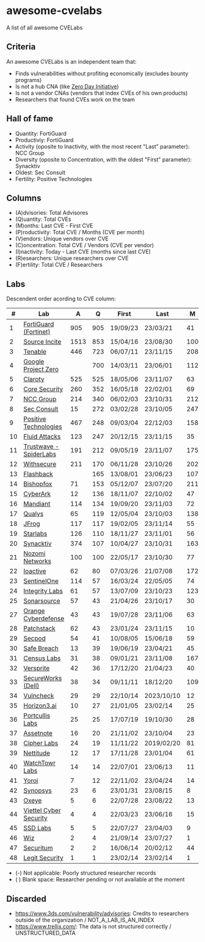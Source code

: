 # awesome-cvelabs

A list of all awesome CVELabs

## Criteria

An awesome CVELabs is an independent team that:

* Finds vulnerabilities without profiting economically (excludes bounty programs)
* Is not a hub CNA (like [Zero Day Initiative](https://www.zerodayinitiative.com/))
* Is not a vendor CNAs (vendors that index CVEs of his own products)
* Researchers that found CVEs work on the team

## Hall of fame

* Quantity: FortiGuard
* Productiviy: FortiGuard
* Activity (oposite to Inactivity, with the most recent "Last" parameter): NCC Group
* Diversity (oposite to Concentration, with the oldest "First" parameter): Synacktiv
* Oldest: Sec Consult
* Fertility: Positive Technologies

## Columns

* (A)dvisories: Total Advisores
* (Q)uantity: Total CVEs
* (M)onths: Last CVE - First CVE
* (P)roductivity: Total CVE / Months (CVE per month)
* (V)endors: Unique vendors over CVE 
* (C)oncentration: Total CVE / Vendors (CVE per vendor)
* (I)nactivity: Today - Last CVE (months since last CVE)
* (R)esearchers: Unique researchers over CVE
* (F)ertility: Total CVE / Researchers

## Labs

Descendent order acording to CVE column:

|  #  | Lab                                                                 |  A  |  Q  |    First    |    Last     |  M  |  P  |  V  |  C  |  I  |  R  |  F  |
| --- | ------------------------------------------------------------------- | --- | --- | ------------ | ------------ | --- | --- | --- | --- | --- | --- | --- |
|  1  | [FortiGuard (Fortinet)](https://www.fortiguard.com/zeroday)         | 905 | 905 | 19/09/23     | 23/03/21   | 41  | 22.0| 179 | 5.0 | 7   | -   | -   |
|  2  | [Source Incite](https://srcincite.io/advisories/)                   |1513| 853 | 15/04/16     | 23/08/30   |100 | 8.5 | 30  | 28.4| 3   | 13  | 65.6|
|  3  | [Tenable](https://www.tenable.com/security/research)                |446 | 723 | 06/07/11     | 23/11/15   |208 | 3.4 | 135 | 5.3 | 0   | -   | -   |
|  4  | [Google Project Zero](https://bugs.chromium.org/p/project-zero/issues/list) | | 700 | 14/03/11 | 23/06/01   |112 | 6.2 | 60  |11.6| 5   | 33  | 21.2|
|  5  | [Claroty](https://claroty.com/team82/disclosure-dashboard)           | 525 | 525 | 18/05/06     | 23/11/07   | 63 | 8.3 | 101 | 5.1 | 0   | -   | -   |
|  6  | [Core Security](https://www.coresecurity.com/core-labs/advisories)  | 260 | 352 | 16/05/18     | 22/02/01   | 69 | 5.1 | 90  | 3.9 | 19  | 33  | 10.6|
|  7  | [NCC Group](https://research.nccgroup.com/category/technical-advisories/) |214 | 340 | 06/02/03 | 23/10/31   |212 | 1.6 | 80  | 4.1 | 1   | 47  | 7.0 |
|  8  | [Sec Consult](https://sec-consult.com/vulnerability-lab/)           |15  | 272 | 03/02/28     | 23/10/05   |247 | 1.1 | 84  | 3.3 | 1   | -   | -   |
|  9  | [Positive Technologies](https://www.ptsecurity.com/ww-en/analytics/threatscape/) |467 | 248 | 09/03/04     | 22/12/03   |158 | 1.5 | 133 | 1.8 | 20  | 1   | 249.0|
| 10  | [Fluid Attacks](https://fluidattacks.com/advisories/)              |123 | 247 | 20/12/15     | 23/11/15   | 35 | 7.0 | 65  | 3.8 | 0   | 9   | 27.4|
| 11  | [Trustwave - SpiderLabs](https://www.trustwave.com/en-us/resources/security-resources/security-advisories/) |191 | 212 | 09/05/19 | 23/11/07 |175 | 1.2 | 120 | 1.7 | 0   | 60  | 3.5 |
| 12  | [Withsecure](https://labs.withsecure.com/advisories/)             | 211 | 170 | 06/11/28     | 23/10/26   |202 | 0.8 | 73  | 1.7 | 1   | -   | -   |
| 13  | [Flashback](https://www.flashback.sh/)                              | | 165 | 13/08/01     | 23/06/23   |107 | 1.5 | 30  | 5.5 | 5   | 2   | 82.5|
| 14  | [Bishopfox](https://bishopfox.com/blog/advisories)                 | 71 | 153 | 05/12/07     | 23/07/20   |211 | 0.7 | 44  | 3.4 | 4   | 43  | 3.5 |
| 15  | [CyberArk](https://labs.cyberark.com/cyberark-labs-security-advisories/) |  12  | 136 | 18/11/07 | 22/10/02   | 47 | 2.6 | 55  | 2.2 | 12  | 22  | 5.6 |
| 16  | [Mandiant](https://github.com/mandiant/Vulnerability-Disclosures)  | 114 | 134 | 19/09/20     | 23/11/03   | 72 | 1.8 | 26  | 4.4 | 0   | 27  | 4.2 |
| 17  | [Qualys](https://www.qualys.com/research/security-advisories/)     | 65 | 119 | 12/05/04     | 23/10/03   |138 | 0.8 | 41  | 2.8 | 1   | -   | -   |
| 18  | [JFrog](https://research.jfrog.com/)                               | 117 | 117 | 19/02/05     | 23/11/14   | 55 | 2.1 | 56  | 2.0 | 0   | 7   | 16.2|
| 19  | [Starlabs](https://starlabs.sg/advisories)                         |126 | 110 | 18/11/27     | 23/11/01   | 56 | 1.9 | 24  | 4.4 | 0  | 13  | 8.1 |
| 20  | [Synacktiv](https://www.synacktiv.com/en/advisories)               |374 | 107 | 10/04/27     | 23/10/31   |163 | 0.6 | 52  | 2.9 | 1   | 42  | 3.6 |
| 21  | [Nozomi Networks](https://www.nozominetworks.com/vulnerability-advisories) |  100  | 100  | 22/05/17 | 23/10/30   | 77 | 1.2 | 8   | 5.6 | 1  | -   | -   |
| 22  | [Ioactive](https://ioactive.com/resources/disclosures/)            |62  | 80  | 07/03/26     | 21/07/08   |172 | 0.4 | 46  | 1.7 | 30  | 46  | 1.7 |
| 23  | [SentinelOne](https://www.sentinelone.com/labs/our-cves/)          |  114  | 57  | 16/03/24 | 22/05/05   | 74 | 0.7 | 25  | 2.2 | 19  | 5   | 11.4|
| 24  | [Integrity Labs](https://labs.integrity.pt/advisories/)            |61  | 57  | 13/07/09     | 23/10/23   |123 | 0.4 | 24  | 2.3 | 1   | 14  | 4.0 |
| 25  | [Sonarsource](https://www.sonarsource.com/blog/tag/security/)      |  57  | 43  | 21/04/26     | 23/10/17   | 30 | 1.7 | 23  | 1.8 | 1   | 9   | 4.7 |
| 27  | [Orange Cyberdefense](https://github.com/Orange-Cyberdefense/CVE-repository) |  43  | 43  | 19/07/28 | 23/11/06   | 63 | 0.6 | 26  | 1.5 | 0   | 18  | 2.1 |
| 28  | [Patchstack](https://patchstack.com/category/security-advisories/)  |62  | 43  | 23/01/24     | 23/11/15   | 10 | 4.3 | 42  | 0.8 | 9   | -   | -   |
| 29  | [Secpod](https://www.secpod.com/blog/category/security-research/)  |  54  | 41  | 10/08/05     | 15/06/18   | 59 | 0.7 | 35  | 1.1 | 97  | 8   | 5.1 |
| 30  | [Safe Breach](https://www.safebreach.com/cve-discoveries/)         |  13  | 39  | 19/06/19     | 23/04/21   | 45 | 0.9 | 25  | 1.6 | 6   | -   | -   |
| 31  | [Census Labs](https://census-labs.com/news/category/advisories/)   |  31  | 38  | 09/01/21     | 23/11/08   |167 | 0.2 | 24  | 1.5 | 0   | 15  | 2.4 |
| 32  | [Versprite](https://versprite.com/advisories/)                     |42  | 36  | 17/12/20     | 21/04/23   | 40 | 0.9 | 25  | 1.4 | 32  | -   | -   |
| 33  | [SecureWorks (Dell)](https://www.secureworks.com/research/#resource-type=Advisory) |  38  | 34 | 09/11/11 | 18/12/20   |109 | 0.3 | 21  | 1.6 | 59  | 14  | 2.4 |
| 34  | [Vulncheck](https://vulncheck.com/advisories)                      |  29  | 29  | 22/10/14     | 2023/10/10     |12   | 2.4 | 16  | 1.3 | 1   |  -  |  -  |
| 35  | [Horizon3.ai](https://www.horizon3.ai/red-team-blog/#disclosures)   | 10 | 27   | 21/01/05 | 23/02/14 | 25   | 1.0  | 8 | 3.3 | 8 | 5 | 5.4 |
| 36  | [Portcullis Labs](https://labs.portcullis.co.uk/advisories/)        |  25  | 25  | 17/07/19     | 19/10/30   | 28 | 1.2 | 10  | 2.5 | 48  | -   | -   |
| 37  | [Assetnote](https://www.assetnote.io/resources/research)           |  16  | 20  | 21/11/02     | 23/10/04     |23  | 0.7 | 14  | 1.0 | 1   | 2   | 7.5 |
| 38  | [Cipher Labs](https://labs.cipher.com/projects/vulnerability-research/index.html) |  24  | 19 | 11/11/22     | 2019/02/20   | 81 | 0.2 | 18  | 1.3 | 57  | 1   | 24.0|
| 39  | [Nettitude](https://labs.nettitude.com/category/blog/advisories/)  |  12  | 17 | 17/11/28     | 23/01/04     |61  | 0.2 | 11  | 1.1 | 9   | 8   | 1.6 |
| 40  | [WatchTowr Labs](https://labs.watchtowr.com/)                      |  14  | 14  | 22/07/01     | 23/06/13     |11  | 1.3 | 10  | 1.4 | 5   | 4   | 3.5 |
| 41  | [Yoroi](https://yoroi.company/research/)                                                     | 7 | 12   | 22/11/02 | 23/04/24 | 14  | 0.8  | 3 | 4.0 | 6 | 2 | 6.0 |
| 42  | [Synopsys](https://www.synopsys.com/blogs/software-security/tag/cybersecurity-research-center/) | 23 | 6 | 23/01/31 | 23/08/15 | 8 | 0.9 | 5 | 1.2 | 9 | 6 | 1.0 |
| 43  | [Oxeye](https://www.oxeye.io/resources-category/research)                                    | 5 | 6   | 22/07/28 | 23/08/22 | 13  | 0.7  | 4 | 1.5 | 3 | 2 | 3.0 |
| 44  | [Viettel Cyber Security](https://blog.viettelcybersecurity.com/tag/researches/)             |  4 | 4 | 22/03/23 | 23/06/16 | 15 | 0.3  | 4 | 1.0 | 5 | 7 | 0.5 |
| 45  | [SSD Labs](https://ssd-disclosure.com/advisories/)                                           | 5 | 5   | 22/07/27 | 23/04/03 | 9   | 0.3  | 3 | 1.6 | 6 | 2 | 2.5 |
| 46  | [Wiz](https://www.wiz.io/blog/tag/research)                                                 | 2 | 4   | 21/09/14 | 23/07/27 | 1   | 2.0  | 2 | 2.0 | 4 | 2 | 2.0 |
| 47  | [Securitum](https://research.securitum.com/)                                               | 2 | 2   | 16/06/14 | 20/02/12 | 44  | 0.1  | 2 | 1.0 | 42 | 1 | 2.0 |
| 48  | [Legit Security](https://www.legitsecurity.com/)                                           | 1 | 1   | 23/02/14 | 23/02/14 | 1   | 1.0  | 1 | 1.0 | 8 | 1 | 1.0 |

* (-) Not applicable: Poorly structured researcher records
* ( ) Blank space: Researcher pending or not available at the moment

## Discarded

* https://www.3ds.com/vulnerability/advisories: Credits to researchers outside of the organization / NOT_A_LAB_IS_AN_INDEX
* https://www.trellix.com/: The data is not structured correctly / UNSTRUCTURED_DATA
